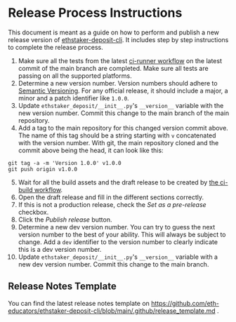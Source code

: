 # Release Process Instructions

This document is meant as a guide on how to perform and publish a new release version of [ethstaker-deposit-cli](https://github.com/eth-educators/ethstaker-deposit-cli). It includes step by step instructions to complete the release process.

1. Make sure all the tests from the latest [ci-runner workflow](https://github.com/eth-educators/ethstaker-deposit-cli/actions/workflows/runner.yml) on the latest commit of the main branch are completed. Make sure all tests are passing on all the supported platforms.
2. Determine a new version number. Version numbers should adhere to [Semantic Versioning](https://semver.org/). For any official release, it should include a major, a minor and a patch identifier like `1.0.0`.
3. Update `ethstaker_deposit/__init__.py`'s `__version__` variable with the new version number. Commit this change to the main branch of the main repository.
4. Add a tag to the main repository for this changed version commit above. The name of this tag should be a string starting with `v` concatenated with the version number. With git, the main repository cloned and the commit above being the head, it can look like this:
```console
git tag -a -m 'Version 1.0.0' v1.0.0
git push origin v1.0.0
```
5. Wait for all the build assets and the draft release to be created by [the ci-build workflow](https://github.com/eth-educators/ethstaker-deposit-cli/actions/workflows/build.yml).
6. Open the draft release and fill in the different sections correctly.
7. If this is not a production release, check the *Set as a pre-release* checkbox.
8. Click the *Publish release* button.
9. Determine a new dev version number. You can try to guess the next version number to the best of your ability. This will always be subject to change. Add a `dev` identifier to the version number to clearly indicate this is a dev version number.
10. Update `ethstaker_deposit/__init__.py`'s `__version__` variable with a new dev version number. Commit this change to the main branch.

## Release Notes Template

You can find the latest release notes template on https://github.com/eth-educators/ethstaker-deposit-cli/blob/main/.github/release_template.md .